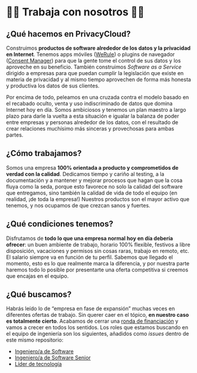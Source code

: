 # 👩‍💻 Trabaja con nosotros 👨‍💻

## ¿Qué hacemos en PrivacyCloud?

Construimos **productos de software alrededor de los datos y la privacidad en Internet**. Tenemos apps móviles ([WeRule](https://werule.app)) o plugins de navegador ([Consent Manager](https://chrome.google.com/webstore/detail/consent-manager/gpkoajillfmlpnglbagpplnphadbfalh?hl=en)) para que la gente tome el control de sus datos y los aproveche en su beneficio. También construimos _Software as a Service_ dirigido a empresas para que puedan cumplir la legislación que existe en materia de privacidad y al mismo tiempo aprovechen de forma más honesta y productiva los datos de sus clientes.

Por encima de todo, peleamos en una cruzada contra el modelo basado en el recabado oculto, venta y uso indiscriminado de datos que domina Internet hoy en día. Somos ambiciosos y tenemos un plan maestro a largo plazo para darle la vuelta a esta situación e igualar la balanza de poder entre empresas y personas alrededor de los datos, con el resultado de crear relaciones muchísimo más sinceras y provechosas para ambas partes.

## ¿Cómo trabajamos?

Somos una empresa **100% orientada a producto y comprometidos de verdad con la calidad**. Dedicamos tiempo y cariño al testing, a la documentación y a mantener y mejorar procesos que hagan que la cosa fluya como la seda, porque esto favorece no solo la calidad del software que entregamos, sino también la calidad de vida de todo el equipo (en realidad, ¡de toda la empresa!) Nuestros productos son el mayor activo que tenemos, y nos ocupamos de que crezcan sanos y fuertes.

## ¿Qué condiciones tenemos?

Disfrutamos de **todo lo que una empresa normal hoy en día debería ofrecer**: un buen ambiente de trabajo, horario 100% flexible, festivos a libre disposición, vacaciones y permisos sin cosas raras, trabajo en remoto, etc. El salario siempre va en función de tu perfil. Sabemos que llegado el momento, esto es lo que realmente marca la diferencia, y por nuestra parte haremos todo lo posible por presentarte una oferta competitiva si creemos que encajas en el equipo.

## ¿Qué buscamos?

Habrás leído lo de “empresa en fase de expansión” muchas veces en diferentes ofertas de trabajo. Sin querer caer en el tópico, **en nuestro caso es totalmente cierto**. Acabamos de cerrar una [ronda de financiación](https://www.bbva.com/en/bbva-invests-in-spanish-startup-privacycloud/) y vamos a crecer en todos los sentidos. Los roles que estamos buscando en el equipo de ingeniería son los siguientes, añadidos como _issues_ dentro de este mismo repositorio:

- [Ingeniero/a de Software](https://github.com/privacycloud/jobs/issues/3)
- [Ingeniero/a de Software Senior](https://github.com/privacycloud/jobs/issues/4)
- [Líder de tecnología](https://github.com/privacycloud/jobs/issues/5)

